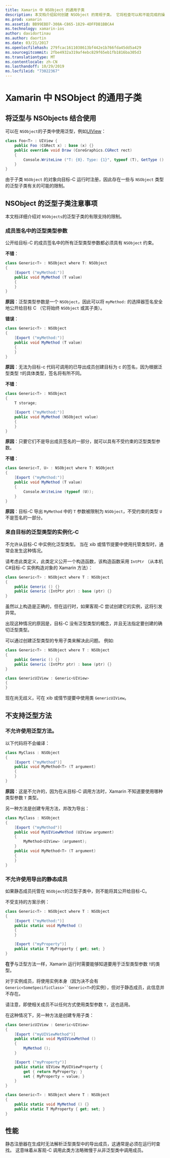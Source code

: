 ```yaml
---
title: Xamarin 中 NSObject 的通用子类
description: 本文档介绍如何创建 NSObject 的常规子类。 它将检查可以和不能完成的操作，讨论静态注册器并了解性能。
ms.prod: xamarin
ms.assetid: BB99EBD7-308A-C865-1829-4DFFDB1BBCA4
ms.technology: xamarin-ios
author: davidortinau
ms.author: daortin
ms.date: 03/21/2017
ms.openlocfilehash: 279fcac1611038613bf442e1b766fda45dd5a429
ms.sourcegitcommit: 2fbe4932a319af4ebc829f65eb1fb1816ba305d3
ms.translationtype: MT
ms.contentlocale: zh-CN
ms.lasthandoff: 10/29/2019
ms.locfileid: "73022367"
---
```

# <a name="generic-subclasses-of-nsobject-in-xamarinios"></a>Xamarin 中 NSObject 的通用子类

## <a name="using-generics-with-nsobjects"></a>将泛型与 NSObjects 结合使用

可以在 `NSObject`的子类中使用泛型，例如[UIView](xref:UIKit.UIView)：

```csharp
class Foo<T> : UIView {
    public Foo (CGRect x) : base (x) {}
    public override void Draw (CoreGraphics.CGRect rect)
    {
        Console.WriteLine ("T: {0}. Type: {1}", typeof (T), GetType ().Name);
    }
}
```

由于子类 `NSObject` 的对象向目标-C 运行时注册，因此存在一些与 `NSObject` 类型的泛型子类有关的可能的限制。

## <a name="considerations-for-generic-subclasses-of-nsobject"></a>NSObject 的泛型子类注意事项

本文档详细介绍对 `NSObjects`的泛型子类的有限支持的限制。

### <a name="generic-type-arguments-in-member-signatures"></a>成员签名中的泛型类型参数

公开给目标-C 的成员签名中的所有泛型类型参数都必须具有 `NSObject` 约束。

**不错**：

```csharp
class Generic<T> : NSObject where T: NSObject
{
    [Export ("myMethod:")]
    public void MyMethod (T value)
    {
    }
}
```

**原因**：泛型类型参数是一个 `NSObject`，因此可以将 `myMethod:` 的选择器签名安全地公开给目标 C （它将始终 `NSObject` 或其子类）。

**错误**：

```csharp
class Generic<T> : NSObject
{
    [Export ("myMethod:")]
    public void MyMethod (T value)
    {
    }
}
```

**原因**：无法为目标-c 代码可调用的已导出成员创建目标为 c 的签名，因为根据泛型类型 `T`的具体类型，签名将有所不同。

**不错**：

```csharp
class Generic<T> : NSObject
{
    T storage;

    [Export ("myMethod:")]
    public void MyMethod (NSObject value)
    {
    }
}
```

**原因**：只要它们不是导出成员签名的一部分，就可以具有不受约束的泛型类型参数。

**不错**：

```csharp
class Generic<T, U> : NSObject where T: NSObject
{
    [Export ("myMethod:")]
    public void MyMethod (T value)
    {
        Console.WriteLine (typeof (U));
    }
}
```

**原因**：目标-C 导出 `MyMethod` 中的 `T` 参数被限制为 `NSObject`，不受约束的类型 `U` 不是签名的一部分。

### <a name="instantiations-of-generic-types-from-objective-c"></a>来自目标的泛型类型的实例化-C

不允许从目标-C 中实例化泛型类型。 当在 xib 或情节提要中使用托管类型时，通常会发生这种情况。

请考虑此类定义，此类定义公开一个构造函数，该构造函数采用 `IntPtr` （从本机C#目标-C 实例构造对象的 Xamarin 方法）：

```csharp
class Generic<T> : NSObject where T : NSObject
{
    public Generic () {}
    public Generic (IntPtr ptr) : base (ptr) {}
}
```

虽然以上构造是正确的，但在运行时，如果客观-C 尝试创建它的实例，这将引发异常。

出现这种情况的原因是，目标-C 没有泛型类型的概念，并且无法指定要创建的确切泛型类型。

可以通过创建泛型类型的专用子类来解决此问题。 例如:

```csharp
class Generic<T> : NSObject where T : NSObject
{
    public Generic () {}
    public Generic (IntPtr ptr) : base (ptr) {}
}

class GenericUIView : Generic<UIView>
{
}
```

现在尚无歧义，可在 xib 或情节提要中使用类 `GenericUIView`。

## <a name="no-support-for-generic-methods"></a>不支持泛型方法

### <a name="generic-methods-are-not-allowed"></a>不允许使用泛型方法。

以下代码将不会编译：

```csharp
class MyClass : NSObject
{
    [Export ("myMethod")]
    public void MyMethod<T> (T argument)
    {
    }
}
```

**原因**：这是不允许的，因为在从目标-C 调用方法时，Xamarin 不知道要使用哪种类型参数 `T` 类型。

另一种方法是创建专用方法，并改为导出：

```csharp
class MyClass : NSObject
{
    [Export ("myMethod")]
    public void MyUIViewMethod (UIView argument)
    {
        MyMethod<UIView> (argument);
    }
    public void MyMethod<T> (T argument)
    {
    }
}
```

### <a name="no-exported-static-members-allowed"></a>不允许使用导出的静态成员

如果静态成员托管在 `NSObject`的泛型子类中，则不能将其公开给目标-C。

不受支持的方案示例：

```csharp
class Generic<T> : NSObject where T : NSObject
{
    [Export ("myMethod:")]
    public static void MyMethod ()
    {
    }

    [Export ("myProperty")]
    public static T MyProperty { get; set; }
}
```

**在于**与泛型方法一样，Xamarin 运行时需要能够知道要用于泛型类型参数 `T`的类型。

对于实例成员，将使用实例本身（因为决不会有 `Generic<SomeSpecificClass>``Generic<T>`的实例），但对于静态成员，此信息并不存在。

请注意，即使相关成员不以任何方式使用类型参数 `T`，这也适用。

在这种情况下，另一种方法是创建专用子类：

```csharp
class GenericUIView : Generic<UIView>
{
    [Export ("myUIViewMethod")]
    public static void MyUIViewMethod ()
    {
        MyMethod ();
    }

    [Export ("myProperty")]
    public static UIView MyUIViewProperty {
        get { return MyProperty; }
        set { MyProperty = value; }
    }
}

class Generic<T> : NSObject where T : NSObject
{
    public static void MyMethod () {}
    public static T MyProperty { get; set; }
}
```

## <a name="performance"></a>性能

静态注册器在生成时无法解析泛型类型中的导出成员，这通常是必须在运行时查找。 这意味着从客观-C 调用此类方法略微慢于从非泛型类中调用成员。
